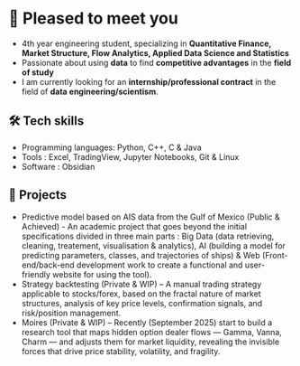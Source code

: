 <!--
**mkkuu/mkkuu** is a ✨ _special_ ✨ repository because its `README.md` (this file) appears on your GitHub profile.

Here are some ideas to get you started:

- 🔭 I’m currently working on ...
- 🌱 I’m currently learning ...
- 👯 I’m looking to collaborate on ...
- 🤔 I’m looking for help with ...
- 💬 Ask me about ...
- 📫 How to reach me: ...
- 😄 Pronouns: ...
- ⚡ Fun fact: ...
-->

# 👋 Pleased to meet you

- 4th year engineering student, specializing in **Quantitative Finance, Market Structure, Flow Analytics, Applied Data Science and Statistics**<br>
- Passionate about using **data** to find **competitive advantages** in the **field of study**<br>
- I am currently looking for an **internship/professional contract** in the field of **data engineering/scientism**.<br>

## 🛠 Tech skills
- Programming languages: Python, C++, C & Java<br>
- Tools : Excel, TradingView, Jupyter Notebooks, Git & Linux<br>
- Software : Obsidian<br>

## 📂 Projects
- Predictive model based on AIS data from the Gulf of Mexico (Public & Achieved) - An academic project that goes beyond the initial specifications divided in three main parts : Big Data (data retrieving, cleaning, treatement, visualisation & analytics), AI (building a model for predicting parameters, classes, and trajectories of ships) & Web (Front-end/back-end development work to create a functional and user-friendly website for using the tool).<br>
- Strategy backtesting (Private & WIP) – A manual trading strategy applicable to stocks/forex, based on the fractal nature of market structures, analysis of key price levels, confirmation signals, and risk/position management.<br>
- Moires (Private & WIP) – Recently (September 2025) start to build a research tool that maps hidden option dealer flows — Gamma, Vanna, Charm — and adjusts them for market liquidity, revealing the invisible forces that drive price stability, volatility, and fragility.<br>
<!--
[CV PDF](lien_vers_ton_cv.pdf)
-->
